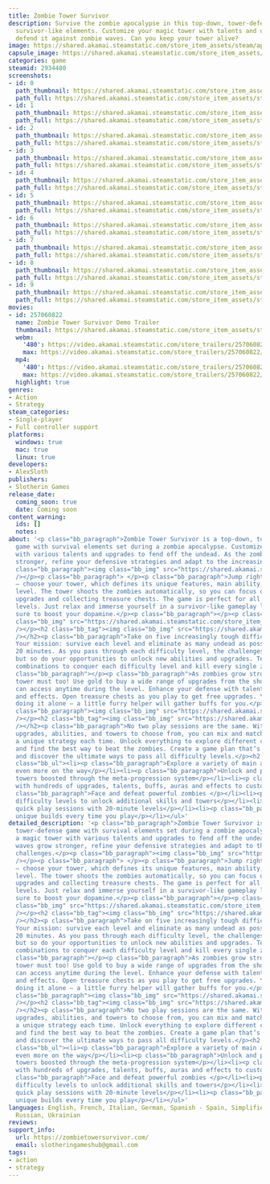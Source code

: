 ```yaml
---
title: Zombie Tower Survivor
description: Survive the zombie apocalypse in this top-down, tower-defense game with
  survivor-like elements. Customize your magic tower with talents and upgrades to
  defend it against zombie waves. Can you keep your tower alive?
image: https://shared.akamai.steamstatic.com/store_item_assets/steam/apps/2934480/header.jpg?t=1733164267
capsule_image: https://shared.akamai.steamstatic.com/store_item_assets/steam/apps/2934480/capsule_231x87.jpg?t=1733164267
categories: game
steamid: 2934480
screenshots:
- id: 0
  path_thumbnail: https://shared.akamai.steamstatic.com/store_item_assets/steam/apps/2934480/ss_e75b5ef4f86a38fe0acc15298423059eb4681b83.600x338.jpg?t=1733164267
  path_full: https://shared.akamai.steamstatic.com/store_item_assets/steam/apps/2934480/ss_e75b5ef4f86a38fe0acc15298423059eb4681b83.1920x1080.jpg?t=1733164267
- id: 1
  path_thumbnail: https://shared.akamai.steamstatic.com/store_item_assets/steam/apps/2934480/ss_6ac3924172a3dd3e3f27f3e34459f61fe45ffdaa.600x338.jpg?t=1733164267
  path_full: https://shared.akamai.steamstatic.com/store_item_assets/steam/apps/2934480/ss_6ac3924172a3dd3e3f27f3e34459f61fe45ffdaa.1920x1080.jpg?t=1733164267
- id: 2
  path_thumbnail: https://shared.akamai.steamstatic.com/store_item_assets/steam/apps/2934480/ss_97ef86a41c545f073e0b2eb9f77fd7fbc3192ca9.600x338.jpg?t=1733164267
  path_full: https://shared.akamai.steamstatic.com/store_item_assets/steam/apps/2934480/ss_97ef86a41c545f073e0b2eb9f77fd7fbc3192ca9.1920x1080.jpg?t=1733164267
- id: 3
  path_thumbnail: https://shared.akamai.steamstatic.com/store_item_assets/steam/apps/2934480/ss_e82e0c43194b302a4922c99bfbb2c095ecb60146.600x338.jpg?t=1733164267
  path_full: https://shared.akamai.steamstatic.com/store_item_assets/steam/apps/2934480/ss_e82e0c43194b302a4922c99bfbb2c095ecb60146.1920x1080.jpg?t=1733164267
- id: 4
  path_thumbnail: https://shared.akamai.steamstatic.com/store_item_assets/steam/apps/2934480/ss_24e4198f1e34a878f22c20ad233825e37ca43819.600x338.jpg?t=1733164267
  path_full: https://shared.akamai.steamstatic.com/store_item_assets/steam/apps/2934480/ss_24e4198f1e34a878f22c20ad233825e37ca43819.1920x1080.jpg?t=1733164267
- id: 5
  path_thumbnail: https://shared.akamai.steamstatic.com/store_item_assets/steam/apps/2934480/ss_cad951e6353ad2888399cb0d959d8ddbe39784dd.600x338.jpg?t=1733164267
  path_full: https://shared.akamai.steamstatic.com/store_item_assets/steam/apps/2934480/ss_cad951e6353ad2888399cb0d959d8ddbe39784dd.1920x1080.jpg?t=1733164267
- id: 6
  path_thumbnail: https://shared.akamai.steamstatic.com/store_item_assets/steam/apps/2934480/ss_1d6253b80f2a4342021307ff47d991d9dda6b308.600x338.jpg?t=1733164267
  path_full: https://shared.akamai.steamstatic.com/store_item_assets/steam/apps/2934480/ss_1d6253b80f2a4342021307ff47d991d9dda6b308.1920x1080.jpg?t=1733164267
- id: 7
  path_thumbnail: https://shared.akamai.steamstatic.com/store_item_assets/steam/apps/2934480/ss_521c38e28b4b68b24263489d6f1340c70125f68e.600x338.jpg?t=1733164267
  path_full: https://shared.akamai.steamstatic.com/store_item_assets/steam/apps/2934480/ss_521c38e28b4b68b24263489d6f1340c70125f68e.1920x1080.jpg?t=1733164267
- id: 8
  path_thumbnail: https://shared.akamai.steamstatic.com/store_item_assets/steam/apps/2934480/ss_d15ea21b0d3e66a87cba21a61f505f9752b7d119.600x338.jpg?t=1733164267
  path_full: https://shared.akamai.steamstatic.com/store_item_assets/steam/apps/2934480/ss_d15ea21b0d3e66a87cba21a61f505f9752b7d119.1920x1080.jpg?t=1733164267
- id: 9
  path_thumbnail: https://shared.akamai.steamstatic.com/store_item_assets/steam/apps/2934480/ss_e9847f0478329f51f3221baac3af6441aef0149d.600x338.jpg?t=1733164267
  path_full: https://shared.akamai.steamstatic.com/store_item_assets/steam/apps/2934480/ss_e9847f0478329f51f3221baac3af6441aef0149d.1920x1080.jpg?t=1733164267
movies:
- id: 257060822
  name: Zombie Tower Survivor Demo Trailer
  thumbnail: https://shared.akamai.steamstatic.com/store_item_assets/steam/apps/257060822/ab56582097caf5d55be8f73113f92c27a0b6d164/movie_600x337.jpg?t=1730125367
  webm:
    '480': https://video.akamai.steamstatic.com/store_trailers/257060822/movie480_vp9.webm?t=1730125367
    max: https://video.akamai.steamstatic.com/store_trailers/257060822/movie_max_vp9.webm?t=1730125367
  mp4:
    '480': https://video.akamai.steamstatic.com/store_trailers/257060822/movie480.mp4?t=1730125367
    max: https://video.akamai.steamstatic.com/store_trailers/257060822/movie_max.mp4?t=1730125367
  highlight: true
genres:
- Action
- Strategy
steam_categories:
- Single-player
- Full controller support
platforms:
  windows: true
  mac: true
  linux: true
developers:
- AlexSloth
publishers:
- Slotherin Games
release_date:
  coming_soon: true
  date: Coming soon
content_warning:
  ids: []
  notes:
about: '<p class="bb_paragraph">Zombie Tower Survivor is a top-down, tower-defense
  game with survival elements set during a zombie apocalypse. Customize a magic tower
  with various talents and upgrades to fend off the undead. As the zombie waves grow
  stronger, refine your defensive strategies and adapt to the increasing challenges.</p><p
  class="bb_paragraph"><img class="bb_img" src="https://shared.akamai.steamstatic.com/store_item_assets/steam/apps/2934480/extras/upgrade-tower.png?t=1733164267"
  /></p><p class="bb_paragraph"> </p><p class="bb_paragraph">Jump right into the action
  — choose your tower, which defines its unique features, main ability, and difficulty
  level. The tower shoots the zombies automatically, so you can focus on buying the
  upgrades and collecting treasure chests. The game is perfect for all experience
  levels. Just relax and immerse yourself in a survivor-like gameplay loop that''s
  sure to boost your dopamine.</p><p class="bb_paragraph"></p><p class="bb_paragraph"><img
  class="bb_img" src="https://shared.akamai.steamstatic.com/store_item_assets/steam/apps/2934480/extras/gameplay1.gif?t=1733164267"
  /></p><h2 class="bb_tag"><img class="bb_img" src="https://shared.akamai.steamstatic.com/store_item_assets/steam/apps/2934480/extras/unlock-abilities.png?t=1733164267"
  /></h2><p class="bb_paragraph">Take on five increasingly tough difficulty levels.
  Your mission: survive each level and eliminate as many undead as possible within
  20 minutes. As you pass through each difficulty level, the challenges increase,
  but so do your opportunities to unlock new abilities and upgrades. Test out different
  combinations to conquer each difficulty level and kill every single zombie.</p><p
  class="bb_paragraph"></p><p class="bb_paragraph">As zombies grow stronger, your
  tower must too! Use gold to buy a wide range of upgrades from the shop, which you
  can access anytime during the level. Enhance your defense with talents, buffs, auras,
  and effects. Open treasure chests as you play to get free upgrades. You won’t be
  doing it alone — a little furry helper will gather buffs for you.</p><p class="bb_paragraph"></p><p
  class="bb_paragraph"><img class="bb_img" src="https://shared.akamai.steamstatic.com/store_item_assets/steam/apps/2934480/extras/shop2.gif?t=1733164267"
  /></p><h2 class="bb_tag"><img class="bb_img" src="https://shared.akamai.steamstatic.com/store_item_assets/steam/apps/2934480/extras/find-strategy.png?t=1733164267"
  /></h2><p class="bb_paragraph">No two play sessions are the same. With plenty of
  upgrades, abilities, and towers to choose from, you can mix and match to create
  a unique strategy each time. Unlock everything to explore different combinations
  and find the best way to beat the zombies. Create a game plan that’s perfectly yours
  and discover the ultimate ways to pass all difficulty levels.</p><h2 class="bb_tag"><strong>Features:</strong></h2><ul
  class="bb_ul"><li><p class="bb_paragraph">Explore a variety of main abilities, with
  even more on the way</p></li><li><p class="bb_paragraph">Unlock and play with various
  towers boosted through the meta-progression system</p></li><li><p class="bb_paragraph">Experiment
  with hundreds of upgrades, talents, buffs, auras and effects to customize your tower</p></li><li><p
  class="bb_paragraph">Face and defeat powerful zombies </p></li><li><p class="bb_paragraph">Pass
  difficulty levels to unlock additional skills and towers</p></li><li><p class="bb_paragraph">Enjoy
  quick play sessions with 20-minute levels</p></li><li><p class="bb_paragraph">Experience
  unique builds every time you play</p></li></ul>'
detailed_description: '<p class="bb_paragraph">Zombie Tower Survivor is a top-down,
  tower-defense game with survival elements set during a zombie apocalypse. Customize
  a magic tower with various talents and upgrades to fend off the undead. As the zombie
  waves grow stronger, refine your defensive strategies and adapt to the increasing
  challenges.</p><p class="bb_paragraph"><img class="bb_img" src="https://shared.akamai.steamstatic.com/store_item_assets/steam/apps/2934480/extras/upgrade-tower.png?t=1733164267"
  /></p><p class="bb_paragraph"> </p><p class="bb_paragraph">Jump right into the action
  — choose your tower, which defines its unique features, main ability, and difficulty
  level. The tower shoots the zombies automatically, so you can focus on buying the
  upgrades and collecting treasure chests. The game is perfect for all experience
  levels. Just relax and immerse yourself in a survivor-like gameplay loop that''s
  sure to boost your dopamine.</p><p class="bb_paragraph"></p><p class="bb_paragraph"><img
  class="bb_img" src="https://shared.akamai.steamstatic.com/store_item_assets/steam/apps/2934480/extras/gameplay1.gif?t=1733164267"
  /></p><h2 class="bb_tag"><img class="bb_img" src="https://shared.akamai.steamstatic.com/store_item_assets/steam/apps/2934480/extras/unlock-abilities.png?t=1733164267"
  /></h2><p class="bb_paragraph">Take on five increasingly tough difficulty levels.
  Your mission: survive each level and eliminate as many undead as possible within
  20 minutes. As you pass through each difficulty level, the challenges increase,
  but so do your opportunities to unlock new abilities and upgrades. Test out different
  combinations to conquer each difficulty level and kill every single zombie.</p><p
  class="bb_paragraph"></p><p class="bb_paragraph">As zombies grow stronger, your
  tower must too! Use gold to buy a wide range of upgrades from the shop, which you
  can access anytime during the level. Enhance your defense with talents, buffs, auras,
  and effects. Open treasure chests as you play to get free upgrades. You won’t be
  doing it alone — a little furry helper will gather buffs for you.</p><p class="bb_paragraph"></p><p
  class="bb_paragraph"><img class="bb_img" src="https://shared.akamai.steamstatic.com/store_item_assets/steam/apps/2934480/extras/shop2.gif?t=1733164267"
  /></p><h2 class="bb_tag"><img class="bb_img" src="https://shared.akamai.steamstatic.com/store_item_assets/steam/apps/2934480/extras/find-strategy.png?t=1733164267"
  /></h2><p class="bb_paragraph">No two play sessions are the same. With plenty of
  upgrades, abilities, and towers to choose from, you can mix and match to create
  a unique strategy each time. Unlock everything to explore different combinations
  and find the best way to beat the zombies. Create a game plan that’s perfectly yours
  and discover the ultimate ways to pass all difficulty levels.</p><h2 class="bb_tag"><strong>Features:</strong></h2><ul
  class="bb_ul"><li><p class="bb_paragraph">Explore a variety of main abilities, with
  even more on the way</p></li><li><p class="bb_paragraph">Unlock and play with various
  towers boosted through the meta-progression system</p></li><li><p class="bb_paragraph">Experiment
  with hundreds of upgrades, talents, buffs, auras and effects to customize your tower</p></li><li><p
  class="bb_paragraph">Face and defeat powerful zombies </p></li><li><p class="bb_paragraph">Pass
  difficulty levels to unlock additional skills and towers</p></li><li><p class="bb_paragraph">Enjoy
  quick play sessions with 20-minute levels</p></li><li><p class="bb_paragraph">Experience
  unique builds every time you play</p></li></ul>'
languages: English, French, Italian, German, Spanish - Spain, Simplified Chinese,
  Russian, Ukrainian
reviews:
support_info:
  url: https://zombietowersurvivor.com/
  email: slotheringameshub@gmail.com
tags:
- action
- strategy
---
```


